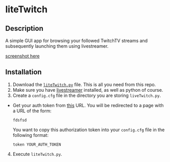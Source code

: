 # liteTwitch

## Description

A simple GUI app for browsing your followed TwitchTV streams and subsequently launching them using livestreamer.

[screenshot here]()

## Installation

1. Download the [`liteTwitch.py`](liveTwitch.py) file. This is all you need from this repo.
2. Make sure you have [livestreamer](https://github.com/chrippa/livestreamer) installed, as well as python of course.
3. Create a `config.cfg` file in the directory you are storing `liveTwitch.py`.
  * Get your auth token from [this](https://api.twitch.tv/kraken/oauth2/authorize?response_type=token&client_id=i8wca4tvk7hhie7ike8uhzy8i3pzr0n&redirect_uri=http://localhost&scope=user_read) URL. You will be redirected to a page with a URL of the form:
  
    `fdsfsd`

    You want to copy this authorization token into your `config.cfg` file in the following format:
    
    `token YOUR_AUTH_TOKEN`
4. Execute `liteTwitch.py`.
